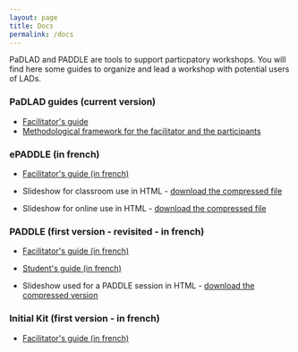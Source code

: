 ```yaml
---
layout: page
title: Docs
permalink: /docs
---
```


PaDLAD and PADDLE are tools to support particpatory workshops. You will find here some guides to organize and lead a workshop with potential users of LADs. 

### PaDLAD guides (current version)
* [Facilitator's guide](/docs/facilitatorsGuide.html)
* [Methodological framework for the facilitator and the participants](/docs/methodologicalFramework.html)

### ePADDLE (in french)
* [Facilitator's guide (in french)](assets/ePADDLE_Numerique/ePaddle_GuideAnimateur_Num.pdf)

* Slideshow for classroom use in HTML - [download the compressed file](/assets/ePADDLE_Numerique/Intro_diaporama_enSalle_gen_pres.zip)
* Slideshow for online use in HTML - [download the compressed file](/assets/ePADDLE_Numerique/Intro_diaporama_enLigne_gen_pres.zip)

### PADDLE (first version - revisited - in french)
* [Facilitator's guide (in french)](assets/PADDLE_Print/Paddle_GuideAnimateur.pdf)
* [Student's guide (in french)](assets/PADDLE_Print/Paddle_GuideEtu.pdf)

* Slideshow used for a PADDLE session  in HTML  - [download the compressed version](/assets/PADDLE_Print/Paddle_diaporama_gen_pres.zip)


### Initial Kit (first version - in french)
* [Facilitator's guide (in french)](assets/InitialKit/Animateur.pdf)
